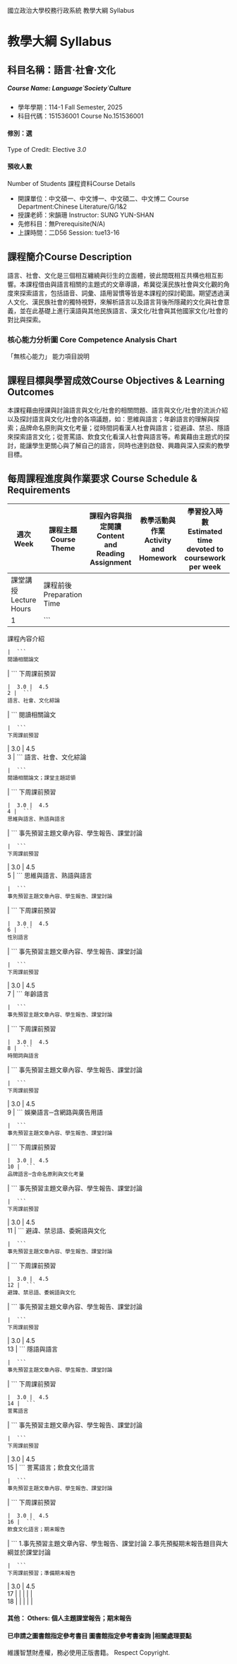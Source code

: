 國立政治大學校務行政系統 教學大綱 Syllabus
# 教學大綱 Syllabus
##  科目名稱：語言‧社會‧文化
#####  Course Name: Language˙Society˙Culture
  * 學年學期：114-1 Fall Semester, 2025 
  * 科目代碼：151536001 Course No.151536001
#### 修別：選
Type of Credit: Elective 
_3.0_
#### 預收人數
Number of Students
課程資料Course Details
  * 開課單位：中文碩一、中文博一、中文碩二、中文博二 Course Department:Chinese Literature/G/1&2 
  * 授課老師：宋韻珊 Instructor: SUNG YUN-SHAN 
  * 先修科目：無Prerequisite(N/A)
  * 上課時間：二D56 Session: tue13-16
##  課程簡介Course Description
語言、社會、文化是三個相互纏繞與衍生的立面體，彼此間既相互共構也相互影響。本課程借由與語言相關的主題式的文章導讀，希冀從漢民族社會與文化觀的角度來探索語言，包括語音、詞彙、語用習慣等皆是本課程的探討範圍。期望透過漢人文化、漢民族社會的獨特視野，來解析語言以及語言背後所隱藏的文化與社會意義，並在此基礎上進行漢語與其他民族語言、漢文化/社會與其他國家文化/社會的對比與探索。
###  核心能力分析圖 Core Competence Analysis Chart
「無核心能力」 
能力項目說明
##  課程目標與學習成效Course Objectives & Learning Outcomes 
本課程藉由授課與討論語言與文化/社會的相關問題、語言與文化/社會的流派介紹以及探討語言與文化/社會的各項議題，如：思維與語言；年齡語言的理解與探索；品牌命名原則與文化考量；從時間詞看漢人社會與語言；從避諱、禁忌、隱語來探索語言文化；從詈罵語、飲食文化看漢人社會與語言等。希冀藉由主題式的探討，能讓學生更關心與了解自己的語言，同時也達到啟發、興趣與深入探索的教學目標。
##  每周課程進度與作業要求 Course Schedule & Requirements
週次 Week | 課程主題 Course Theme | 課程內容與指定閱讀 Content and Reading Assignment | 教學活動與作業 Activity and Homework | 學習投入時數 Estimated time devoted to coursework per week  
---|---|---|---|---  
課堂講授 Lecture Hours | 課程前後 Preparation Time  
1 |  ```
課程內容介紹
```
|  ```
閱讀相關論文
```
|  ```
下周課前預習
```
|  3.0 |  4.5  
2 |  ```
語言、社會、文化綜論
```
|  ```
閱讀相關論文
```
|  ```
下周課前預習
```
|  3.0 |  4.5  
3 |  ```
語言、社會、文化綜論
```
|  ```
閱讀相關論文；課堂主題認領
```
|  ```
下周課前預習
```
|  3.0 |  4.5  
4 |  ```
思維與語言、熟語與語言
```
|  ```
事先預習主題文章內容、學生報告、課堂討論
```
|  ```
下周課前預習
```
|  3.0 |  4.5  
5 |  ```
思維與語言、熟語與語言
```
|  ```
事先預習主題文章內容、學生報告、課堂討論
```
|  ```
下周課前預習
```
|  3.0 |  4.5  
6 |  ```
性別語言
```
|  ```
事先預習主題文章內容、學生報告、課堂討論
```
|  ```
下周課前預習
```
|  3.0 |  4.5  
7 |  ```
年齡語言
```
|  ```
事先預習主題文章內容、學生報告、課堂討論
```
|  ```
下周課前預習
```
|  3.0 |  4.5  
8 |  ```
時間詞與語言
```
|  ```
事先預習主題文章內容、學生報告、課堂討論
```
|  ```
下周課前預習
```
|  3.0 |  4.5  
9 |  ```
娛樂語言─含網路與廣告用語
```
|  ```
事先預習主題文章內容、學生報告、課堂討論
```
|  ```
下周課前預習
```
|  3.0 |  4.5  
10 |  ```
品牌語言─含命名原則與文化考量
```
|  ```
事先預習主題文章內容、學生報告、課堂討論
```
|  ```
下周課前預習
```
|  3.0 |  4.5  
11 |  ```
避諱、禁忌語、委婉語與文化
```
|  ```
事先預習主題文章內容、學生報告、課堂討論
```
|  ```
下周課前預習
```
|  3.0 |  4.5  
12 |  ```
避諱、禁忌語、委婉語與文化
```
|  ```
事先預習主題文章內容、學生報告、課堂討論
```
|  ```
下周課前預習
```
|  3.0 |  4.5  
13 |  ```
隱語與語言
```
|  ```
事先預習主題文章內容、學生報告、課堂討論
```
|  ```
下周課前預習
```
|  3.0 |  4.5  
14 |  ```
詈罵語言
```
|  ```
事先預習主題文章內容、學生報告、課堂討論
```
|  ```
下周課前預習
```
|  3.0 |  4.5  
15 |  ```
詈罵語言；飲食文化語言
```
|  ```
事先預習主題文章內容、學生報告、課堂討論
```
|  ```
下周課前預習
```
|  3.0 |  4.5  
16 |  ```
飲食文化語言；期末報告
```
|  ```
1.事先預習主題文章內容、學生報告、課堂討論 2.事先預擬期末報告題目與大綱並於課堂討論
```
|  ```
下周課前預習；準備期末報告
```
|  3.0 |  4.5  
17 |  |  |  |  |   
18 |  |  |  |  |   
####  其他： Others: 個人主題課堂報告；期末報告 
####  已申請之圖書館指定參考書目  圖書館指定參考書查詢 |相關處理要點
維護智慧財產權，務必使用正版書籍。 Respect Copyright.